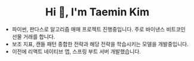 <h1 align="center">Hi 👋, I'm Taemin Kim</h1>
<!-- <h3 align="center">👨‍💻 현업 1년, 공부 2년 중인 주니어 개발자.</h3> -->

- 파이썬, 판다스로 알고리즘 매매 프로젝트 진행중입니다. 주로 바이낸스 비트코인 선물 거래를 합니다.
- 보조 지표, 캔들 패턴 종합한 전략과 해당 전략을 학습시키는 모델을 개발중입니다.
- 이전에 리액트 네이티브 앱, 스프링 부트 서버 개발했습니다.
